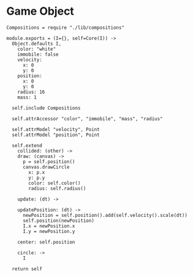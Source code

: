 Game Object
===========

    Compositions = require "./lib/compositions"

    module.exports = (I={}, self=Core(I)) ->
      Object.defaults I,
        color: "white"
        immobile: false
        velocity:
          x: 0
          y: 0
        position:
          x: 0
          y: 0
        radius: 16
        mass: 1

      self.include Compositions

      self.attrAccessor "color", "immobile", "mass", "radius"

      self.attrModel "velocity", Point
      self.attrModel "position", Point

      self.extend
        collided: (other) ->
        draw: (canvas) ->
          p = self.position()
          canvas.drawCircle
            x: p.x
            y: p.y
            color: self.color()
            radius: self.radius()

        update: (dt) ->

        updatePosition: (dt) ->
          newPosition = self.position().add(self.velocity().scale(dt))
          self.position(newPosition)
          I.x = newPosition.x
          I.y = newPosition.y

        center: self.position

        circle: ->
          I

      return self
